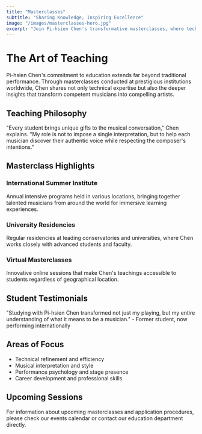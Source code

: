 ```yaml
---
title: "Masterclasses"
subtitle: "Sharing Knowledge, Inspiring Excellence"
image: "/images/masterclasses-hero.jpg"
excerpt: "Join Pi-hsien Chen's transformative masterclasses, where technical mastery meets artistic insight in an environment of learning and growth."
---
```


# The Art of Teaching

Pi-hsien Chen's commitment to education extends far beyond traditional performance. Through masterclasses conducted at prestigious institutions worldwide, Chen shares not only technical expertise but also the deeper insights that transform competent musicians into compelling artists.

## Teaching Philosophy

"Every student brings unique gifts to the musical conversation," Chen explains. "My role is not to impose a single interpretation, but to help each musician discover their authentic voice while respecting the composer's intentions."

## Masterclass Highlights

### International Summer Institute
Annual intensive programs held in various locations, bringing together talented musicians from around the world for immersive learning experiences.

### University Residencies
Regular residencies at leading conservatories and universities, where Chen works closely with advanced students and faculty.

### Virtual Masterclasses
Innovative online sessions that make Chen's teachings accessible to students regardless of geographical location.

## Student Testimonials

"Studying with Pi-hsien Chen transformed not just my playing, but my entire understanding of what it means to be a musician." - Former student, now performing internationally

## Areas of Focus

- Technical refinement and efficiency
- Musical interpretation and style
- Performance psychology and stage presence
- Career development and professional skills

## Upcoming Sessions

For information about upcoming masterclasses and application procedures, please check our events calendar or contact our education department directly.